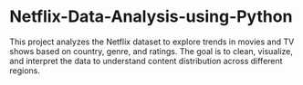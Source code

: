 # Netflix-Data-Analysis-using-Python
This project analyzes the Netflix dataset to explore trends in movies and TV shows based on country, genre, and ratings. The goal is to clean, visualize, and interpret the data to understand content distribution across different regions.

